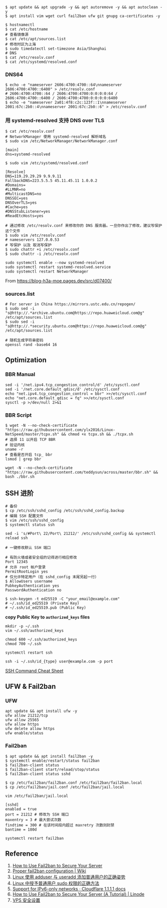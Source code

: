 
```
$ apt update && apt upgrade -y && apt autoremove -y && apt autoclean -y
$ apt install vim wget curl fail2ban ufw git gnupg ca-certificates -y
```

```
$ hostnamectl
$ cat /etc/hostname
# 查看镜像源
$ cat /etc/apt/sources.list
# 修改时区为上海
$ sudo timedatectl set-timezone Asia/Shanghai
# DNS
$ cat /etc/resolv.conf
$ cat /etc/systemd/resolved.conf
```
### DNS64
```
$ echo -e "nameserver 2606:4700:4700::64\nnameserver 2606:4700:4700::6400" > /etc/resolv.conf
# 2606:4700:4700::64 / 2606:4700:4700:0:0:0:0:64 / 2606:4700:4700::6400 / 2606:4700:4700:0:0:0:0:6400
$ echo -e "nameserver 2a01:4f8:c2c:123f::1\nnameserver 2001:67c:2b0::4\nnameserver 2001:67c:2b0::6" > /etc/resolv.conf
```

### 用 systemd-resolved 支持 DNS over TLS

```
$ cat /etc/resolv.conf
# NetworkManager 使用 systemd-resolved 解析域名
$ sudo vim /etc/NetworkManager/NetworkManager.conf
```

```
[main]
dns=systemd-resolved
```

```
$ sudo vim /etc/systemd/resolved.conf
```
```
[Resolve]
DNS=119.29.29.29 9.9.9.11
FallbackDNS=223.5.5.5 45.11.45.11 1.0.0.2
#Domains=
#LLMNR=no
#MulticastDNS=no
DNSSEC=yes
DNSOverTLS=yes
#Cache=yes
#DNSStubListener=yes
#ReadEtcHosts=yes
```

```
# 通过修改 /etc/resolv.conf 来修改你的 DNS 服务器。一旦你作出了修改，建议写保护这个文件
$ sudo vim /etc/resolv.conf
# nameservers 127.0.0.53
# 写保护 以及 取消写保护
$ sudo chattr +i /etc/resolv.conf
$ sudo chattr -i /etc/resolv.conf
```

```
sudo systemctl enable --now systemd-resolved
sudo systemctl restart systemd-resolved.service
sudo systemctl restart NetworkManager
```

From https://blog-h3a-moe.pages.dev/src/d07400/


### sources.list
```
# For server in China https://mirrors.ustc.edu.cn/repogen/
$ sudo sed -i "s@http://.*archive.ubuntu.com@https://repo.huaweicloud.com@g" /etc/apt/sources.list
$ sudo sed -i "s@http://.*security.ubuntu.com@https://repo.huaweicloud.com@g" /etc/apt/sources.list
```

```
# 随机生成字符串密码
openssl rand -base64 16
```

## Optimization

### BBR Manual
```
sed -i '/net.ipv4.tcp_congestion_control/d' /etc/sysctl.conf
sed -i '/net.core.default_qdisc/d' /etc/sysctl.conf
echo "net.ipv4.tcp_congestion_control = bbr" >>/etc/sysctl.conf
echo "net.core.default_qdisc = fq" >>/etc/sysctl.conf
sysctl -p >/dev/null 2>&1
```

### BBR Script
```
$ wget -N --no-check-certificate "https://raw.githubusercontent.com/ylx2016/Linux-NetSpeed/master/tcpx.sh" && chmod +x tcpx.sh && ./tcpx.sh
# 选择 11 以开启 TCP BBR
# 验证内核
uname -r
# 查看是否开启 tcp_ bbr
lsmod | grep bbr
```
```
wget -N --no-check-certificate "https://raw.githubusercontent.com/teddysun/across/master/bbr.sh" && bash ./bbr.sh
```

## SSH 进阶

```
# 备份
$ cp /etc/ssh/sshd_config /etc/ssh/sshd_config.backup
# 编辑 SSH 配置文件
$ vim /etc/ssh/sshd_config
$ systemctl status ssh
```

```
sed -i 's/#Port\ 22/Port\ 21212/' /etc/ssh/sshd_config && systemctl reload ssh

# 一键修改默认 SSH 端口
```
```
# 有防火墙或者安全组的记得进行相应修改
Port 12345
# 允许 root 帐户登录
PermitRootLogin yes
# 仅允许特定用户（在 sshd_config 末尾另起一行）
$ AllowUsers username
PubkeyAuthentication yes
PasswordAuthentication no
```

```
$ ssh-keygen -t ed25519 -C "your_email@example.com"
# ~/.ssh/id_ed25519 (Private Key)
# ~/.ssh/id_ed25519.pub (Public Key)
```

**copy Public Key to `authorized_keys` files**

```
mkdir -p ~/.ssh
vim ~/.ssh/authorized_keys
```

```
chmod 600 ~/.ssh/authorized_keys
chmod 700 ~/.ssh
```

```
systemctl restart ssh
```

```
ssh -i ~/.ssh/id_{type} user@example.com -p port
```

[SSH Command Cheat Sheet](https://quickref.me/ssh)

## UFW & Fail2ban

### UFW
```
apt update && apt install ufw -y
ufw allow 21212/tcp
ufw allow 25565
ufw allow https
ufw delete allow https
ufw enable/status
```

### Fail2ban
```
$ apt update && apt install fail2ban -y
$ systemctl enable/restart/status fail2ban
$ fail2ban-client status
$ fail2ban-client start/reload/stop/status
$ fail2ban-client status sshd
```

```
$ cp /etc/fail2ban/fail2ban.conf /etc/fail2ban/fail2ban.local
$ cp /etc/fail2ban/jail.conf /etc/fail2ban/jail.local
```

```
vim /etc/fail2ban/jail.local
```
```
[sshd]
enabled = true
port = 21212 # 修改为 SSH 端口
maxentry = 3 # 最大尝试次数
findtime = 300 # 在该时间段内超过 maxretry 次数则封禁
bantime = 180d
```
```
systemctl restart fail2ban
```

## Reference
1. [How to Use Fail2ban to Secure Your Server](https://www.linode.com/docs/guides/using-fail2ban-to-secure-your-server-a-tutorial/)
2. [Proper fail2ban configuration | Wiki](https://github.com/fail2ban/fail2ban/wiki/Proper-fail2ban-configuration)
3. [Linux 使用 adduser 与 useradd 添加普通用户的正确姿势 ](https://p3terx.com/archives/add-normal-users-with-adduser-and-useradd.html)
4. [Linux 中授予普通用户 sudo 权限的正确方法](https://p3terx.com/archives/linux-grants-normal-user-sudo-permission.html)
5. [Support for IPv6-only networks · Cloudflare 1.1.1.1 docs](https://developers.cloudflare.com/1.1.1.1/infrastructure/ipv6-networks/)
6. [How to Use Fail2ban to Secure Your Server (A Tutorial) | Linode](https://www.linode.com/docs/guides/using-fail2ban-to-secure-your-server-a-tutorial/)
7. [VPS 安全设置 ](https://einverne.github.io/post/2018/03/vps-security.html)
